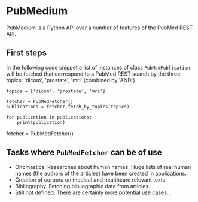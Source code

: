 # PubMedium

PubMedium is a Python API over a number of features of the PubMed REST API.

## First steps
In the following code snippet a list of instances of class `PubMedPublication` will be fetched that correspond to a PubMed REST search by the three topics: 'dicom', 'prostate', 'mri' (combined by 'AND').

```
topics = ['dicom', 'prostate', 'mri']

fetcher = PubMedFetcher()
publications = fetcher.fetch_by_topics(topics)

for publication in publications:
	print(publication)
```

fetcher = PubMedFetcher()
## Tasks where `PubMedFetcher` can be of use

* Onomastics. Researches about human names. Huge lists of real human names (the authors of the articles) have been created in applications.
* Creation of corpora on medical and healthcare relevant texts. 
* Bibliography. Fetching bibliographic data from articles.
* Still not defined. There are certainly more potential use cases...
